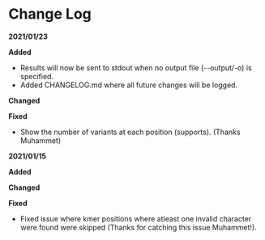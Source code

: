 # Change Log

**2021/01/23**

**Added**
* Results will now be sent to stdout when no output file (--output/-o) is specified.
* Added CHANGELOG.md where all future changes will be logged.

**Changed**

**Fixed**
* Show the number of variants at each position (supports). (Thanks Muhammet)

**2021/01/15**

**Added**

**Changed**

**Fixed**
* Fixed issue where kmer positions where atleast one invalid character were found were skipped (Thanks for catching this issue Muhammet!).
